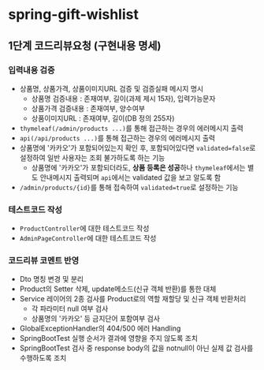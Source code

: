 # spring-gift-wishlist

## 1단계 코드리뷰요청 (구현내용 명세)
### 입력내용 검증
- 상품명, 상품가격, 상품이미지URL 검증 및 검증실패 메시지 명시
  - 상품명 검증내용 : 존재여부, 길이(과제 제시 15자), 입력가능문자
  - 상품가격 검증내용 : 존재여부, 양수여부
  - 상품이미지URL : 존재여부, 길이(DB 정의 255자)
- `thymeleaf(/admin/products ...)`를 통해 접근하는 경우의 에러메시지 출력
- `api(/api/products ...)`를 통해 접근하는 경우의 에러메시지 출력
- 상품명에 '카카오'가 포함되어있는지 확인 후, 포함되어있다면 `validated=false`로 설정하여 일반 사용자는 조회 불가하도록 하는 기능
  - 상품명에 '카카오'가 포함되더라도, **상품 등록은 성공**하나 `thymeleaf`에서는 별도 안내메시지 출력되며 `api`에서는 validated 값을 보고 알도록 함
- `/admin/products/{id}`를 통해 접속하여 `validated=true`로 설정하는 기능
### 테스트코드 작성
- `ProductController`에 대한 테스트코드 작성
- `AdminPageController`에 대한 테스트코드 작성
### 코드리뷰 코멘트 반영
- Dto 명칭 변경 및 분리
- Product의 Setter 삭제, update메소드(신규 객체 반환)를 통한 대체
- Service 레이어의 2종 검사를 Product로의 역할 재할당 및 신규 객체 반환처리
  - 각 파라미터 null 여부 검사
  - 상품명의 '카카오' 등 금지단어 포함여부 검사
- GlobalExceptionHandler의 404/500 에러 Handling
- SpringBootTest 실행 순서가 결과에 영향을 주지 않도록 조치
- SpringBootTest 검사 중 response body의 값을 notnull이 아닌 실제 값 검사를 수행하도록 조치